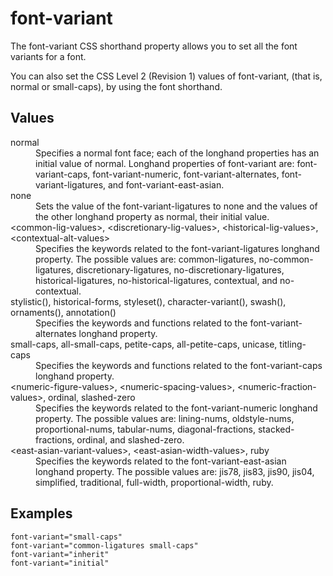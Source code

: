 # font-variant

The font-variant CSS shorthand property allows you to set all the font variants for a font.

You can also set the CSS Level 2 (Revision 1) values of font-variant, (that is, normal or small-caps), by using the font shorthand.

## Values

<dl>
<dt>normal</dt>
<dd>Specifies a normal font face; each of the longhand properties has an initial value of normal. Longhand properties of font-variant are: font-variant-caps, font-variant-numeric, font-variant-alternates, font-variant-ligatures, and font-variant-east-asian.</dd>
<dt>none</dt>
<dd>Sets the value of the font-variant-ligatures to none and the values of the other longhand property as normal, their initial value.</dd>
<dt>&lt;common-lig-values&gt;, &lt;discretionary-lig-values&gt;, &lt;historical-lig-values&gt;, &lt;contextual-alt-values&gt;</dt>
<dd>Specifies the keywords related to the font-variant-ligatures longhand property. The possible values are: common-ligatures, no-common-ligatures, discretionary-ligatures, no-discretionary-ligatures, historical-ligatures, no-historical-ligatures, contextual, and no-contextual.</dd>
<dt>stylistic(), historical-forms, styleset(), character-variant(), swash(), ornaments(), annotation()</dt>
<dd>Specifies the keywords and functions related to the font-variant-alternates longhand property.</dd>
<dt>small-caps, all-small-caps, petite-caps, all-petite-caps, unicase, titling-caps</dt>
<dd>Specifies the keywords and functions related to the font-variant-caps longhand property.</dd>
<dt>&lt;numeric-figure-values&gt;, &lt;numeric-spacing-values&gt;, &lt;numeric-fraction-values&gt;, ordinal, slashed-zero</dt>
<dd>Specifies the keywords related to the font-variant-numeric longhand property. The possible values are: lining-nums, oldstyle-nums, proportional-nums, tabular-nums, diagonal-fractions, stacked-fractions, ordinal, and slashed-zero.</dd>
<dt>&lt;east-asian-variant-values&gt;, &lt;east-asian-width-values&gt;, ruby</dt>
<dd>Specifies the keywords related to the font-variant-east-asian longhand property. The possible values are: jis78, jis83, jis90, jis04, simplified, traditional, full-width, proportional-width, ruby.</dd>
</dl>

## Examples

```
font-variant="small-caps"
font-variant="common-ligatures small-caps"
font-variant="inherit"
font-variant="initial"
```
